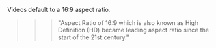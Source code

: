 Videos default to a 16:9 aspect ratio.
>>> "Aspect Ratio of 16:9 which is also known as High Definition (HD) became leading aspect ratio since the start of the 21st century."
